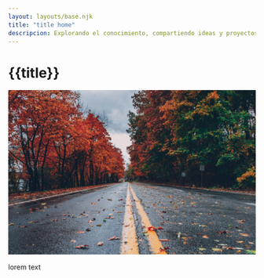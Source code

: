 ```yaml
---
layout: layouts/base.njk
title: "title home"
descripcion: Explorando el conocimiento, compartiendo ideas y proyectos.
---
```


# {{title}}

<img src="img/foto1.jpg" alt="foto" class="picture"/>

lorem text
